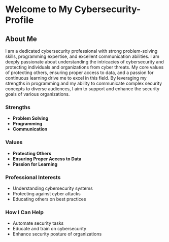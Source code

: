 # Welcome to My Cybersecurity-Profile

## About Me

I am a dedicated cybersecurity professional with strong problem-solving skills, programming expertise, and excellent communication abilities. 
I am deeply passionate about understanding the intricacies of cybersecurity and protecting individuals and organizations from cyber threats. 
My core values of protecting others, ensuring proper access to data, and a passion for continuous learning drive me to excel in this field. 
By leveraging my strengths in programming and my ability to communicate complex security concepts to diverse audiences, 
I aim to support and enhance the security goals of various organizations.

### Strengths
- **Problem Solving**
- **Programming**
- **Communication**

### Values
- **Protecting Others**
- **Ensuring Proper Access to Data**
- **Passion for Learning**

### Professional Interests
- Understanding cybersecurity systems
- Protecting against cyber attacks
- Educating others on best practices

### How I Can Help
- Automate security tasks
- Educate and train on cybersecurity
- Enhance security posture of organizations
